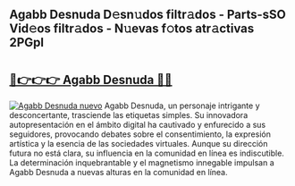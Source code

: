 ## Agabb Desnuda D𝚎sn𝚞dos filtr𝚊dos - Parts-sSO Vid𝚎os filtr𝚊dos - N𝚞evas f𝚘tos atr𝚊ctivas 2PGpl

# <h2><a href="http://mbanwle.tromn.icu/?c=Agabb+Desnuda">🔗👉👉👉 Agabb Desnuda 🔗🔗</a></h2>

[![Agabb Desnuda nuevo](https://i.imgur.com/pEAQMta.gif)](http://mbanwle.tromn.icu/?c=Agabb+Desnuda)
Agabb Desnuda, un personaje intrigante y desconcertante, trasciende las etiquetas simples. Su innovadora autopresentación en el ámbito digital ha cautivado y enfurecido a sus seguidores, provocando debates sobre el consentimiento, la expresión artística y la esencia de las sociedades virtuales. Aunque su dirección futura no está clara, su influencia en la comunidad en línea es indiscutible. La determinación inquebrantable y el magnetismo innegable impulsan a Agabb Desnuda a nuevas alturas en la comunidad en línea.
